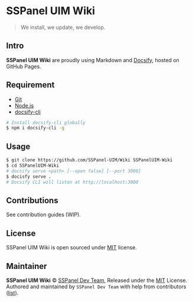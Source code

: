 # SSPanel UIM Wiki

> We install, we update, we develop.

## Intro

**SSPanel UIM Wiki** are proudly using Markdown and [Docsify](https://docsify.js.org), hosted on GitHub Pages.

## Requirement

- [Git](https://git-scm.com/)
- [Node.js](https://github.com/nodejs/node)
- [docsify-cli](https://github.com/QingWei-Li/docsify-cli)

```bash
# Install docsify-cli globally
$ npm i docsify-cli -g
```

## Usage

```bash
$ git clone https://github.com/SSPanel-UIM/Wiki SSPanelUIM-Wiki
$ cd SSPanelUIM-Wiki
# docsify serve <path> [--open false] [--port 3000]
$ docisfy serve .
# Docsify CLI will listen at http://localhost:3000
```

## Contributions

See contribution guides (WIP).

## License

SSPanel UIM Wiki is open sourced under [MIT](./LICENSE) license.

## Maintainer

**SSPanel UIM Wiki** © [SSPanel Dev Team](https://github.com/SSPanel-UIM), Released under the [MIT](./LICENSE) License.<br>
Authored and maintained by `SSPanel Dev Team` with help from contributors ([list](https://github.com/SSPanel/Wiki/contributors)).
